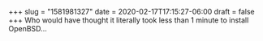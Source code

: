 +++
slug = "1581981327"
date = 2020-02-17T17:15:27-06:00
draft = false
+++
Who would have thought it literally took less than 1 minute to install OpenBSD...